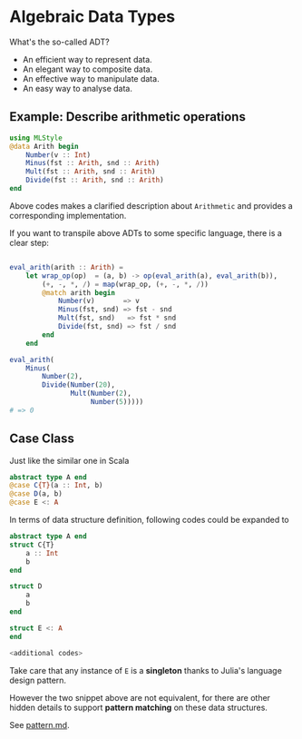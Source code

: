 Algebraic Data Types
==============================

What's the so-called ADT?

- An efficient way to represent data.
- An elegant way to composite data.
- An effective way to manipulate data.
- An easy way to analyse data.


Example: Describe arithmetic operations
--------------------------------------

```julia
using MLStyle
@data Arith begin 
    Number(v :: Int)
    Minus(fst :: Arith, snd :: Arith)
    Mult(fst :: Arith, snd :: Arith)
    Divide(fst :: Arith, snd :: Arith)
end
```

Above codes makes a clarified description about `Arithmetic` and provides a corresponding implementation.

If you want to transpile above ADTs to some specific language, there is a clear step: 

```julia

eval_arith(arith :: Arith) = 
    let wrap_op(op)  = (a, b) -> op(eval_arith(a), eval_arith(b)),
        (+, -, *, /) = map(wrap_op, (+, -, *, /))
        @match arith begin
            Number(v)       => v
            Minus(fst, snd) => fst - snd
            Mult(fst, snd)   => fst * snd
            Divide(fst, snd) => fst / snd
        end
    end

eval_arith(
    Minus(
        Number(2), 
        Divide(Number(20), 
               Mult(Number(2), 
                    Number(5)))))
# => 0
```

Case Class
----------

Just like the similar one in Scala
```julia
abstract type A end
@case C{T}(a :: Int, b)
@case D(a, b)
@case E <: A
```

In terms of data structure definition, following codes could be expanded to
```julia
abstract type A end
struct C{T}
    a :: Int
    b
end

struct D
    a
    b
end

struct E <: A
end

<additional codes>
```

Take care that any instance of `E` is a **singleton** thanks to Julia's language design pattern.

However the two snippet above are not equivalent, for there are other hidden details to support
**pattern matching** on these data structures.

See [pattern.md](https://github.com/thautwarm/MLStyle.jl/blob/master/docs/src/syntax/pattern.md).




